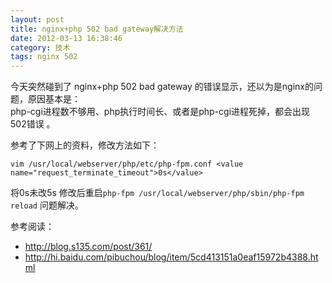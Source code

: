 ```yaml
---
layout: post
title: nginx+php 502 bad gateway解决方法
date: 2012-03-13 16:38:46
category: 技术
tags: nginx 502
---
```




今天突然碰到了 nginx+php 502 bad gateway 的错误显示，还以为是nginx的问题，原因基本是：  
php-cgi进程数不够用、php执行时间长、或者是php-cgi进程死掉，都会出现502错误 。  

参考了下网上的资料，修改方法如下： 

	vim /usr/local/webserver/php/etc/php-fpm.conf <value name="request_terminate_timeout">0s</value> 
	
将0s未改5s 修改后重启`php-fpm /usr/local/webserver/php/sbin/php-fpm reload` 问题解决。  

参考阅读： 

   * <http://blog.s135.com/post/361/>     
   * <http://hi.baidu.com/pibuchou/blog/item/5cd413151a0eaf15972b4388.html>